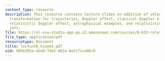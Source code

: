 ```yaml
---
content_type: resource
description: This resource contains lecture slides on addition of velocities, angle
  transformation for trajectories, Doppler effect, classical Doppler effect for sound,
  relativistic Doppler effect, astrophysical examples, and relativistic and superluminal
  jets.
file: https://ol-ocw-studio-app-qa.s3.amazonaws.com/courses/8-033-relativity-fall-2006/909e205adee074e5401e0a7c7cce06c0_lecture6_kinem3.pdf
file_type: application/pdf
resourcetype: Document
title: lecture6_kinem3.pdf
uid: 909e205a-dee0-74e5-401e-0a7c7cce06c0
---
```

